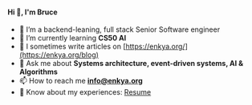 <h4 align="left">Hi 👋, I'm Bruce</h4>

- 🔭 I’m a backend-leaning, full stack Senior Software engineer
- 🌱 I’m currently learning **CS50 AI**
- 📝 I sometimes write articles on [https://enkya.org/](https://enkya.org/blog)
- 💬 Ask me about **Systems architecture, event-driven systems, AI & Algorithms**
- 📫 How to reach me **info@enkya.org**
- 📄 Know about my experiences: [Resume](https://docs.google.com/document/d/e/2PACX-1vTRfoGHNrF3jonSj6wgQhv2cnj_QEQ-iAnjwFypWAvMc52cLGilZ89UwQH62zhkwLqxH7V8zTlEjfTf/pub)

